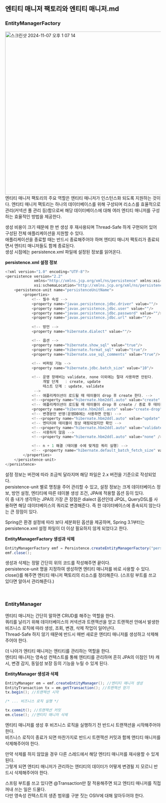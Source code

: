 ## 엔티티 매니저 팩토리와 엔티티 매니저.md

### EntityManagerFactory
<img width="527" alt="스크린샷 2024-11-07 오후 1 07 14" src="https://github.com/user-attachments/assets/305f2089-5524-4eec-ba18-e71f930bca9f">
엔티티 매니저 팩토리의 주요 역할은 엔티티 매니저가 인스턴스화 되도록 지원하는 것이다.  
엔티티 매니저 팩토리는 하나의 데이터베이스를 위해 구성되며 리소스를 효율적으로 관리(커넥션 풀 관리 등)함으로써 해당 데이터베이스에 대해 여러 엔티티 매니저를 구성하는 효율적인 방법을 제공한다.   

생성 비용이 크기 때문에 한 번 생성 후 재사용되며 Thread-Safe 하게 구현되어 있어 구성된 전체 애플리케이션을 지원할 수 있다.  
애플리케이션을 종료할 때는 반드시 종료해주어야 하며 엔티티 매니저 팩토리가 종료되면서 엔티티 매니저들도 함께 종료된다.  
생성 시점에는 persistence.xml 파일에 설정된 정보를 읽어온다.  

**persistence.xml 설정 정보**  
```java
<?xml version="1.0" encoding="UTF-8"?>
<persistence version="2.2"
             xmlns="http://xmlns.jcp.org/xml/ns/persistence" xmlns:xsi="http://www.w3.org/2001/XMLSchema-instance"
             xsi:schemaLocation="http://xmlns.jcp.org/xml/ns/persistence http://xmlns.jcp.org/xml/ns/persistence/persistence_2_2.xsd">
    <persistence-unit name="persistenceUnitName">
        <properties>
            <!-- 필수 속성 -->
            <property name="javax.persistence.jdbc.driver" value=""/>
            <property name="javax.persistence.jdbc.user" value=""/>
            <property name="javax.persistence.jdbc.password" value=""/>
            <property name="javax.persistence.jdbc.url" value=""/>
            
            <!-- 방언 -->
            <property name="hibernate.dialect" value=""/>

            <!-- 옵션 -->
            <property name="hibernate.show_sql" value="true"/>
            <property name="hibernate.format_sql" value="true"/>
            <property name="hibernate.use_sql_comments" value="true"/>
            
            <!-- 버퍼링 기능 -->
            <property name="hibernate.jdbc.batch_size" value="10"/>

            <!-- 운영 장에비는 validate, none 이외에는 절대 사용하면 안된다.
                 개발 단계   : create, update
                 테스트 단계 : update, validate
             -->
            <!-- 애플리케이션이 로드될 때 테이블이 drop 후 create 한다. -->
            <!--<property name="hibernate.hbm2ddl.auto" value="create" /> -->
            <!-- 애플리케이션이 로드될 때 테이블이 drop 후 create / 종료 후 테이블 drop -->
            <property name="hibernate.hbm2ddl.auto" value="create-drop" />
            <!-- 변경분만 반영(운영DB에는 사용하면 안됨) -->
            <!--<property name="hibernate.hbm2ddl.auto" value="update" />-->
            <!-- 엔티티와 테이블이 정상 매핑되었지만 확인 -->
            <!--<property name="hibernate.hbm2ddl.auto" value="validate" />-->
            <!-- 사용하지 않음 -->
            <!--<property name="hibernate.hbm2ddl.auto" value="none" />-->

            <!-- n + 1 해결 (테이블 수에 맞게끔 쿼리 실행) -->
            <!-- <property name="hibernate.default_batch_fetch_size" value="100"/>-->
        </properties>
    </persistence-unit>
</persistence>
```
설정 정보는 버전에 따라 조금씩 달라지며 해당 파일은 2.x 버전을 기준으로 작성되었다.  
persistence-unit 별로 명칭을 주어 관리할 수 있고, 설정 정보는 크게 데이터베이스 정보, 방언 설정, 엔티티에 따른 테이블 생성 조건, JPA에 적용할 옵션 등이 있다.  
이 중 내가 생각하는 JPA의 가장 큰 장점은 dialect 옵션인데 JPQL, QueryDSL를 사용하면 해당 데이터베이스의 쿼리로 변경해준다. 즉 한 데이터베이스에 종속되지 않는다는 큰 장점이 있다.  

Spring은 환경 설정에 따라 보다 세분화된 옵션을 제공하며, Spring 3.1부터는 persistence.xml 설정 파일이 더 이상 필요하지 않게 되었다고 한다.  

**EntityManagerFactory 생성과 삭제**  
```java
EntityManagerFactory emf = Persistence.createEntityManagerFactory("persistenceUnitName");
emf.close();
```
생성과 삭제는 정말 간단히 위의 코드를 작성해주면 끝이다.  
persistence-unit 명을 지정하여 생성하면 엔티티 매니저를 바로 사용할 수 있다.  
close()를 해주면 엔티티 매니저 팩토리의 리소스를 정리해준다. (스프링 부트를 쓰고 있다면 알아서 관리해준다.)  

<br>

### EntityManager
엔티티 매니저는 간단히 말하면 CRUD를 해주는 역할을 한다.  
쿼리를 날리기 위해 데이터베이스의 커넥션과 트랜잭션을 얻고 트랜잭션 안에서 발생한 비즈니스 로직에 따라 생성, 조회, 변경, 삭제 작업이 일어난다.  
Thread-Safe 하지 않기 때문에 반드시 매번 새로운 엔티티 매니저를 생성하고 삭제해주어야 한다.  

더 나아가 엔티티 매니저는 엔티티를 관리하는 역할을 한다.  
엔티티 매니저는 영속성 컨텍스트를 통해 엔티티를 관리하며 흔히 JPA의 이점인 1차 캐시, 변경 감지, 동일성 보장 등의 기능을 누릴 수 있게 된다.  

**EntityManager 생성과 삭제**  
```java
EntityManager em = emf.createEntityManager(); //엔티티 매니저 생성
EntityTransaction tx = em.getTransaction(); //트랜잭션 얻기
tx.begin(); //트랜잭션 시작

/* ... 비즈니스 로직 실행 */

tx.commit(); //트랜잭션 커밋
em.close(); //앤티티 매니저 삭제
```
엔티티 매니저를 생성 후 비즈니스 로직을 실행하기 전 반드시 트랜잭션을 시작해주어야 한다.  
비즈니스 로직이 종료가 되면 마찬가지로 반드시 트랜잭션 커밋과 함께 앤티티 매니저를 삭제해주어야 한다.  
  
만약 삭제를 하지 않았을 경우 다른 스레드에서 해당 엔티티 매니저를 재사용할 수 있게 된다.  
그렇게 되면 엔티티 매니저가 관리하는 엔티티의 데이터가 어떻게 변경될 지 모르니 반드시 삭제해주어야 한다.  
  
스프링 부트를 쓰고 있다면 @Transaction만 잘 적용해주면 되고 엔티티 매니저를 직접 꺼내 쓰는 일은 드물다.  
다만 영속성 컨텍스트의 생존 범위를 구분 짓는 OSIV에 대해 알아두어야 한다.  







